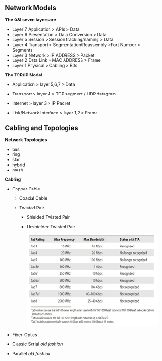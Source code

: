 ## Network Models

**The OSI seven layers are**

- Layer 7 Application > APIs > Data
- Layer 6 Presentation > Data Conversion > Data
-  Layer 5 Session > Session tracking/naming > Data
-  Layer 4 Transport > Segmentation/Reassembly >Port Number > Segments
- Layer 3 Network > IP ADDRESS > Packet
- Layer 2 Data Link > MAC ADDRESS > Frame
- Layer 1 Physical > Cabling > Bits

**The TCP/IP Model**

* Application > layer 5,6,7 > Data

* Transport > layer 4 > TCP segment / UDP datagram

* Internet > layer 3 > IP Packet
* Link/Network Interface > layer 1,2 > Frame



## Cabling and Topologies

**Network Topologies**

- bus
- ring
- star
- hybrid
- mesh

**Cabling**

- Copper Cable

  - Coaxial Cable

  - Twisted Pair

    - Shielded Twisted Pair

    - Unshielded Twisted Pair

      ![image-20210328111703090](IMG/image-20210328111703090.png)

  

- Fiber-Optics

- Classic Serial *old fashion*

- Parallel *old fashion*